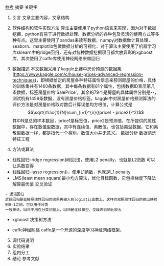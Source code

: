 [参考](https://www.kaggle.com/apapiu/regularized-linear-models)
摘要
关键字
1. 引言
文章主要内容，文章结构
2. 软件结构和软件实现方法
算法主要使用了python语言来实现，因为对于数据挖掘，python有易于进行数据处理、数据分析的各种包及灵活的使用方式等多种有点。这里主要使用了pandas来读写数据，numpy对数据做计算处理，seaborn、matplotlib包做数据分析的可视化．对于算法主要使用了机器学习库sklearn中的ridge回归，还有对各种数据挖掘项目都大放异彩的xgboost库，其次使用了caffe库使用神经网络来做回归

3. 数据描述
本文数据采用了kaggle比赛中房价预测的数据集(https://www.kaggle.com/c/house-prices-advanced-regression-techniques)，即根据给定的房屋各种特征属性信息来预测房屋的价格，具体的训练集共有1460条数据，其中每条数据有81个属性，包括数据ID表示第几条数据，标签房屋价格'SalePrice'，其余的79个是房屋的具体属性分别是--，测试机有1459条数据，没有房屋价格标签。kaggle中对房屋价格预测算法的评价方法是对房屋价格取对数后计算误差均方根值，计算公式是
$$\sqrt{\frac{1}{N}\sum_{i=1}^{n}{(price1 - price2)}^2}$$
其中N是总的样本数目，price1是标签值，price2是预测值。在所提供的属性数据中，存在数值型数据，其中有连续值、离散值，也包括类型数据，它和离散型数据一样，都是指代一个类别，数值大小并无意义。
数据分析
数据清洗
特征工程

4. 方法或算法
- 线性回归-ridge regression(岭回归)，使用L2 penalty，也就是L2范数
可以让系数变得
- 线性回归-lasso regression()，使用L1范数，也就是L1 penalty  
- LMS(least mean square)最小均方算法，优化目标函数，它包括梯度下降法解算最优值
交叉验证

```
- 逻辑回归
逻辑回归是直接把线性回归的结果再输入到logistic函数上，这样也就把线性回归的输出映射到0-1之间，可以用作分类
一般来说，回归不用在分类问题上，回归是连续模型，受噪声影响比较大
```


- xgboost
决策树方法

- caffe神经网络
caffe是一个开源的深度学习神经网络框架，


5. 源代码说明
6. 实验结果
7. 组内分工
8. 结论
参考文献


